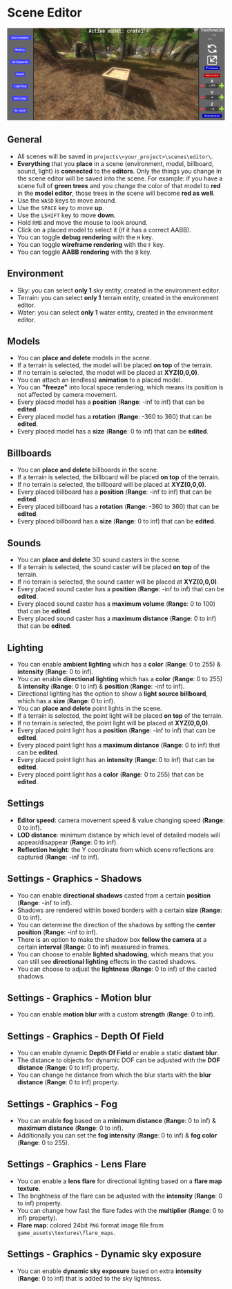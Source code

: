 # Scene Editor

![scene](../images/scene_editor.png)

## General

- All scenes will be saved in `projects\<your_project>\scenes\editor\`.
- **Everything** that you **place** in a scene (environment, model, billboard, sound, light) is **connected** to the **editors**. Only the things you change in the scene editor will be saved into the scene. For example: if you have a scene full of **green trees** and you change the color of that model to **red** in the **model editor**, those trees in the scene will become **red as well**.
- Use the `WASD` keys to move around.
- Use the `SPACE` key to move **up**.
- Use the `LSHIFT` key to move **down**.
- Hold `RMB` and move the mouse to look around.
- Click on a placed model to select it (if it has a correct AABB).
- You can toggle **debug rendering** with the `H` key.
- You can toggle **wireframe rendering** with the `F` key.
- You can toggle **AABB rendering** with the `B` key.

## Environment

- Sky: you can select **only 1** sky entity, created in the environment editor.
- Terrain: you can select **only 1** terrain entity, created in the environment editor.
- Water: you can select **only 1** water entity, created in the environment editor.

## Models

- You can **place and delete** models in the scene.
- If a terrain is selected, the model will be placed **on top** of the terrain.
- If no terrain is selected, the model will be placed at **XYZ(0,0,0)**.
- You can attach an (endless) **animation** to a placed model.
- You can **"freeze"** into local space rendering, which means its position is not affected by camera movement.
- Every placed model has a **position** (**Range**: -inf to inf) that can be **edited**.
- Every placed model has a **rotation** (**Range**: -360 to 360) that can be **edited**.
- Every placed model has a **size** (**Range**: 0 to inf) that can be **edited**.

## Billboards

- You can **place and delete** billboards in the scene.
- If a terrain is selected, the billboard will be placed **on top** of the terrain.
- If no terrain is selected, the billboard will be placed at **XYZ(0,0,0)**.
- Every placed billboard has a **position** (**Range**: -inf to inf) that can be **edited**.
- Every placed billboard has a **rotation** (**Range**: -360 to 360) that can be **edited**.
- Every placed billboard has a **size** (**Range**: 0 to inf) that can be **edited**.

## Sounds

- You can **place and delete** 3D sound casters in the scene.
- If a terrain is selected, the sound caster will be placed **on top** of the terrain.
- If no terrain is selected, the sound caster will be placed at **XYZ(0,0,0)**.
- Every placed sound caster has a **position** (**Range**: -inf to inf) that can be **edited**.
- Every placed sound caster has a **maximum volume** (**Range**: 0 to 100) that can be **edited**.
- Every placed sound caster has a **maximum distance** (**Range**: 0 to inf) that can be **edited**.

## Lighting

- You can enable **ambient lighting** which has a **color** (**Range**: 0 to 255) & **intensity** (**Range**: 0 to inf).
- You can enable **directional lighting** which has a **color** (**Range**: 0 to 255) & **intensity** (**Range**: 0 to inf) & **position** (**Range**: -inf to inf).
- Directional lighting has the option to show a **light source billboard**, which has a **size** (**Range**: 0 to inf).
- You can **place and delete** point lights in the scene.
- If a terrain is selected, the point light will be placed **on top** of the terrain.
- If no terrain is selected, the point light will be placed at **XYZ(0,0,0)**.
- Every placed point light has a **position** (**Range**: -inf to inf) that can be **edited**.
- Every placed point light has a **maximum distance** (**Range**: 0 to inf) that can be **edited**.
- Every placed point light has an **intensity** (**Range**: 0 to inf) that can be **edited**.
- Every placed point light has a **color** (**Range**: 0 to 255) that can be **edited**.

## Settings

- **Editor speed**: camera movement speed & value changing speed (**Range**: 0 to inf).
- **LOD distance**: minimum distance by which level of detailed models will appear/disappear (**Range**: 0 to inf).
- **Reflection height**: the Y coordinate from which scene reflections are captured (**Range**: -inf to inf).

## Settings - Graphics - Shadows

- You can enable **directional shadows** casted from a certain **position** (**Range**: -inf to inf).
- Shadows are rendered within boxed borders with a certain **size** (**Range**: 0 to inf).
- You can determine the direction of the shadows by setting the **center position** (**Range**: -inf to inf).
- There is an option to make the shadow box **follow the camera** at a certain **interval** (**Range**: 0 to inf) measured in frames.
- You can choose to enable **lighted shadowing**, which means that you can still see **directional lighting** effects in the casted shadows.
- You can choose to adjust the **lightness** (**Range**: 0 to inf) of the casted shadows.

## Settings - Graphics - Motion blur

- You can enable **motion blur** with a custom **strength** (**Range**: 0 to inf).

## Settings - Graphics - Depth Of Field

- You can enable dynamic **Depth Of Field** or enable a static **distant blur**.
- The distance to objects for dynamic DOF can be adjusted with the **DOF distance** (**Range**: 0 to inf) property.
- You can change he distance from which the blur starts with the **blur distance** (**Range**: 0 to inf) property.

## Settings - Graphics - Fog

- You can enable **fog** based on a **minimum distance** (**Range**: 0 to inf) & **maximum distance** (**Range**: 0 to inf).
- Additionally you can set the **fog intensity** (**Range**: 0 to inf) & **fog color** (**Range**: 0 to 255).

## Settings - Graphics - Lens Flare

- You can enable a **lens flare** for directional lighting based on a **flare map texture**.
- The brightness of the flare can be adjusted with the **intensity** (**Range**: 0 to inf) property.
- You can change how fast the flare fades with the **multiplier** (**Range**: 0 to inf) property).
- **Flare map**: colored 24bit `PNG` format image file from `game_assets\textures\flare_maps`.

## Settings - Graphics - Dynamic sky exposure

- You can enable **dynamic sky exposure** based on extra **intensity** (**Range**: 0 to inf) that is added to the sky lightness.
